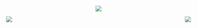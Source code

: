 <!-- Github Profile Trophy -->
<p align="center">
  <img src="https://github-profile-trophy.vercel.app/?username=Buried-In-Code&theme=dracula&margin-w=10&margin-h=10&no-bg=true&no-frame=true" />
</p>
<!-- GitHub Stats --> 
<img align="left" src="https://github-readme-stats.vercel.app/api?username=Buried-In-Code&count_private=true&show_icons=true&theme=dracula" />
<!-- GitHub Top Languages -->
<img align="right" src="https://github-readme-stats.vercel.app/api/top-langs?username=Buried-In-Code&langs_count=6&layout=compact&theme=dracula" />
